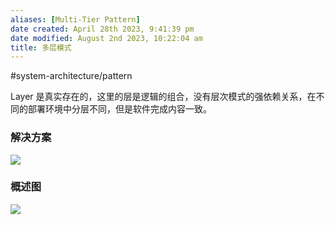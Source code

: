 ```yaml
---
aliases: [Multi-Tier Pattern]
date created: April 28th 2023, 9:41:39 pm
date modified: August 2nd 2023, 10:22:04 am
title: 多层模式
---
```

#system-architecture/pattern 

Layer 是真实存在的，这里的层是逻辑的组合，没有层次模式的强依赖关系，在不同的部署环境中分层不同，但是软件完成内容一致。

### 解决方案
![](https://spricoder.oss-cn-shanghai.aliyuncs.com/2021-Software-System-Design/img/lec14/24.png)

### 概述图
![](https://spricoder.oss-cn-shanghai.aliyuncs.com/2021-Software-System-Design/img/lec14/25.png)
